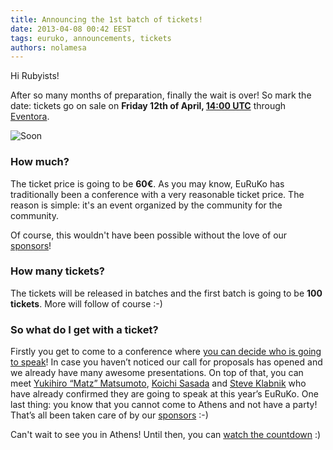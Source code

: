```yaml
---
title: Announcing the 1st batch of tickets!
date: 2013-04-08 00:42 EEST
tags: euruko, announcements, tickets
authors: nolamesa
---
```


Hi Rubyists!

After so many months of preparation, finally the wait is over! So mark the date: tickets go on sale on **Friday 12th of April, [14:00 UTC](http://www.timeanddate.com/worldclock/fixedtime.html?msg=EuRuKo+2013+1st+ticket+batch%21&iso=20130412T14)** through [Eventora](https://www.eventora.com/en/Events/euruko-2013-athens).

![Soon](/images/blog/soon.jpg "Soon...")

### How much?

The ticket price is going to be **60&euro;**. As you may know, EuRuKo has traditionally been a conference with a very reasonable ticket price. The reason is simple: it's an event organized by the community for the community.

Of course, this wouldn't have been possible without the love of our [sponsors](/#sponsors)!

### How many tickets?

The tickets will be released in batches and the first batch is going to be **100 tickets**. More will follow of course :-)

### So what do I get with a ticket?

Firstly you get to come to a conference where [you can decide who is going to speak](http://cfp.euruko2013.org/proposals)! In case you haven’t noticed our call for proposals has opened and we already have many awesome presentations. On top of that, you can meet [Yukihiro “Matz” Matsumoto](/#speakers), [Koichi Sasada](/#speakers) and [Steve Klabnik](/#speakers) who have already confirmed they are going to speak at this year’s EuRuKo. One last thing: you know that you cannot come to Athens and not have a party! That’s all been taken care of by our [sponsors](/#sponsors) :-)

Can't wait to see you in Athens! Until then, you can [watch the countdown](/#tickets) :)
